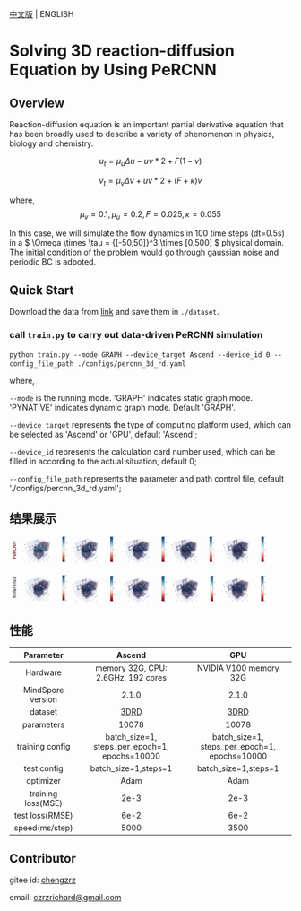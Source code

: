 [中文版](README_CN.md) | ENGLISH

# Solving 3D reaction-diffusion Equation by Using PeRCNN

## Overview

Reaction-diffusion equation is an important partial derivative equation that has been broadly used to describe a variety of phenomenon in physics, biology and chemistry.

$$
u_t = \mu_u \Delta u - u{v*2} + F(1-v)
$$

$$
v_t = \mu_v \Delta v + u{v*2} + (F+\kappa)v
$$

where,
$$
\mu_v = 0.1, \mu_u = 0.2, F = 0.025, \kappa = 0.055
$$

In this case, we will simulate the flow dynamics in 100 time steps (dt=0.5s) in a $ \Omega \times \tau = {[-50,50]}^3 \times [0,500] $ physical domain. The initial condition of the problem would go through gaussian noise and periodic BC is adpoted.

## Quick Start

Download the data from [link](https://download.mindspore.cn/mindscience/mindflow/dataset/applications/data_mechanism_fusion/PeRCNN) and save them in `./dataset`.

### call `train.py` to carry out data-driven PeRCNN simulation

```shell
python train.py --mode GRAPH --device_target Ascend --device_id 0 --config_file_path ./configs/percnn_3d_rd.yaml
```

where,

`--mode` is the running mode. 'GRAPH' indicates static graph mode. 'PYNATIVE' indicates dynamic graph mode. Default 'GRAPH'.

`--device_target` represents the type of computing platform used, which can be selected as 'Ascend' or 'GPU', default 'Ascend';

`--device_id` represents the calculation card number used, which can be filled in according to the actual situation, default 0;

`--config_file_path` represents the parameter and path control file, default './configs/percnn_3d_rd.yaml';

## 结果展示

![3d GS RD](images/result.jpg)

## 性能

|        Parameter         |        Ascend              |    GPU       |
|:----------------------:|:--------------------------:|:---------------:|
|     Hardware         |     memory 32G, CPU: 2.6GHz, 192 cores      |      NVIDIA V100 memory 32G       |
|     MindSpore version   |        2.1.0             |      2.1.0       |
|     dataset      |      [3DRD](https://download.mindspore.cn/mindscience/mindflow/dataset/applications/data_mechanism_fusion/PeRCNN)             |     [3DRD](https://download.mindspore.cn/mindscience/mindflow/dataset/applications/data_mechanism_fusion/PeRCNN)        |
|     parameters      |          10078         |         10078    |
|     training config    |        batch_size=1, steps_per_epoch=1, epochs=10000              |     batch_size=1, steps_per_epoch=1, epochs=10000        |
|     test config      |        batch_size=1,steps=1              |     batch_size=1,steps=1        |
|     optimizer      |        Adam              |     Adam       |
|        training loss(MSE)      |        2e-3              |       2e-3      |
|        test loss(RMSE)      |        6e-2               |       6e-2    |
|        speed(ms/step)          |     5000       |    3500 |

## Contributor

gitee id: [chengzrz](https://gitee.com/chengzrz)

email: czrzrichard@gmail.com